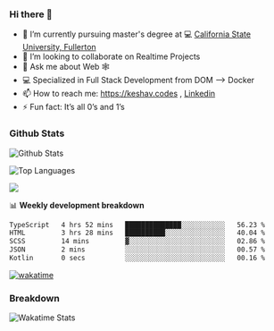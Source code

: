 ### Hi there 👋

- 🔭 I’m currently pursuing master's degree at 💻 [California State University, Fullerton](http://www.fullerton.edu/) 
- 👯 I’m looking to collaborate on Realtime Projects
- 💬 Ask me about Web 🕸
- 💻 Specialized in Full Stack Development from DOM --> Docker
- 📫 How to reach me: https://keshav.codes , [Linkedin](https://www.linkedin.com/in/keshavlingala/)
- ⚡ Fun fact: It’s all 0’s and 1’s

### Github Stats
![Github Stats](https://github-readme-stats.vercel.app/api?username=keshavlingala&count_private=true&show_icons=true&theme=radical)

![Top Languages](https://github-readme-stats.vercel.app/api/top-langs/?username=keshavlingala&show_icons=true&theme=radical)

![](https://komarev.com/ghpvc/?username=keshavlingala)

📊 **Weekly development breakdown**

<!--START_SECTION:waka-->

```txt
TypeScript   4 hrs 52 mins   ██████████████░░░░░░░░░░░   56.23 %
HTML         3 hrs 28 mins   ██████████░░░░░░░░░░░░░░░   40.04 %
SCSS         14 mins         ▓░░░░░░░░░░░░░░░░░░░░░░░░   02.86 %
JSON         2 mins          ░░░░░░░░░░░░░░░░░░░░░░░░░   00.57 %
Kotlin       0 secs          ░░░░░░░░░░░░░░░░░░░░░░░░░   00.16 %
```

<!--END_SECTION:waka-->


[![wakatime](https://wakatime.com/badge/user/62bfdbc7-082c-40a7-b4bd-f9280d51aeed.svg)](https://wakatime.com/@62bfdbc7-082c-40a7-b4bd-f9280d51aeed)


### Breakdown

![Wakatime Stats](https://github-readme-stats.vercel.app/api/wakatime?username=keshavlingala)